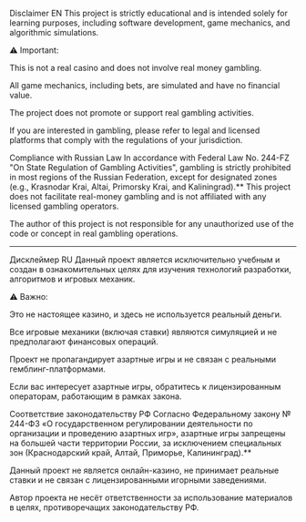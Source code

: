 Disclaimer EN
This project is strictly educational and is intended solely for learning purposes, including software development, game mechanics, and algorithmic simulations.

⚠ Important:

This is not a real casino and does not involve real money gambling.

All game mechanics, including bets, are simulated and have no financial value.

The project does not promote or support real gambling activities.

If you are interested in gambling, please refer to legal and licensed platforms that comply with the regulations of your jurisdiction.

Compliance with Russian Law
In accordance with Federal Law No. 244-FZ "On State Regulation of Gambling Activities", gambling is strictly prohibited in most regions of the Russian Federation, except for designated zones (e.g., Krasnodar Krai, Altai, Primorsky Krai, and Kaliningrad).** This project does not facilitate real-money gambling and is not affiliated with any licensed gambling operators.

The author of this project is not responsible for any unauthorized use of the code or concept in real gambling operations.

---------------------------------------------------------------------------------------------------------------------------------------------------------------------------------------------------------------------------------------------------------------------------------
Дисклеймер RU
Данный проект является исключительно учебным и создан в ознакомительных целях для изучения технологий разработки, алгоритмов и игровых механик.

⚠ Важно:

Это не настоящее казино, и здесь не используется реальный деньги.

Все игровые механики (включая ставки) являются симуляцией и не предполагают финансовых операций.

Проект не пропагандирует азартные игры и не связан с реальными гемблинг-платформами.

Если вас интересует азартные игры, обратитесь к лицензированным операторам, работающим в рамках закона.

Соответствие законодательству РФ
Согласно Федеральному закону № 244-ФЗ «О государственном регулировании деятельности по организации и проведению азартных игр», азартные игры запрещены на большей части территории России, за исключением специальных зон (Краснодарский край, Алтай, Приморье, Калининград).**

Данный проект не является онлайн-казино, не принимает реальные ставки и не связан с лицензированными игорными заведениями.

Автор проекта не несёт ответственности за использование материалов в целях, противоречащих законодательству РФ.
